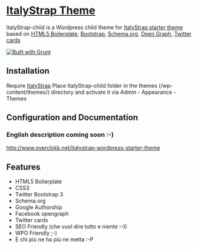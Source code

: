 # [ItalyStrap Theme](http://www.overclokk.net/italystrap-wordpress-starter-theme)

ItalyStrap-child is a Wordpress child theme for [ItalyStrap starter theme](http://www.overclokk.net/italystrap-wordpress-starter-theme) based on [HTML5 Boilerplate](http://html5boilerplate.com/), [Bootstrap](http://getbootstrap.com/), [Schema.org](http://schema.org/), [Open Graph](https://developers.facebook.com/docs/opengraph/), [Twitter cards](https://dev.twitter.com/docs/cards)

[![Built with Grunt](https://cdn.gruntjs.com/builtwith.png)](http://gruntjs.com/)

## Installation

Require [ItalyStrap](https://github.com/overclokk/ItalyStrap)
Place ItalyStrap-child folder in the themes (/wp-content/themes/) directory and activate it via Admin - Appearance - Themes

## Configuration and Documentation

### English description coming soon :-)

http://www.overclokk.net/italystrap-wordpress-starter-theme


## Features

* HTML5 Bolierplate
* CSS3
* Twitter Bootstrap 3
* Schema.org
* Google Authorship
* Facebook opengraph
* Twitter cards
* SEO Friendly (che vuol dire tutto e niente :-))
* WPO Friendly ;-)
* E chi più ne ha più ne metta :-P

<!-- [![Bitdeli Badge](https://d2weczhvl823v0.cloudfront.net/overclokk/italystrap/trend.png)](https://bitdeli.com/free "Bitdeli Badge") -->